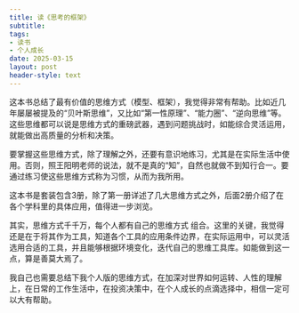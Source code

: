 ```yaml
---
title: 读《思考的框架》
subtitle: 
tags: 
- 读书
- 个人成长
date: 2025-03-15
layout: post
header-style: text
---
```


这本书总结了最有价值的思维方式（模型、框架），我觉得非常有帮助。比如近几年屡屡被提及的“贝叶斯思维”，又比如“第一性原理”、“能力圈”、“逆向思维”等。这些思维都可以说是思维方式的重磅武器，遇到问题挑战时，如能综合灵活运用，就能做出高质量的分析和决策。

要掌握这些思维方式，除了理解之外，还要有意识地练习，尤其是在实际生活中使用。否则，照王阳明老师的说法，就不是真的“知”，自然也就做不到知行合一。要通过练习使这些思维方式称为习惯，从而为我所用。

这本书是套装包含3册，除了第一册详述了几大思维方式之外，后面2册介绍了在各个学科里的具体应用，值得进一步浏览。

其实，思维方式千千万，每个人都有自己的思维方式 组合。这里的关键，我觉得还是在于将其作为工具，知道各个工具的应用条件边界，在实际运用中，可以灵活选用合适的工具，并且能够根据环境变化，迭代自己的思维工具库。如能做到这一点，算是善莫大焉了。

我自己也需要总结下我个人版的思维方式，在加深对世界如何运转、人性的理解上，在日常的工作生活中，在投资决策中，在个人成长的点滴选择中，相信一定可以大有帮助。